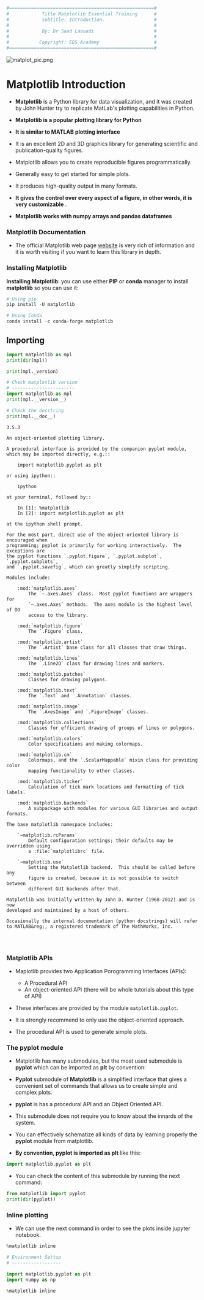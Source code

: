 ```python
#=====================================================#
#            Title Matplotlib Essential Training      #
#            subtitle: Introduction.                  #
#                                                     #
#            By: Dr Saad Laouadi                      #
#                                                     #
#           Copyright: EDS Academy                    # 
#=====================================================#
```



![matplot_pic.png](https://github.com/DrSaadLa/PlottingWithPython/blob/main/Maplotlib/img/matplot_pic.png)

# Matplotlib Introduction

 - **Matplotlib** is a Python library for data visualization, and it was created by John Hunter try to replicate MatLab's plotting capabilities in Python. 
 
 - **Matplotlib is a popular plotting library for Python**
 - **It is similar to MATLAB plotting interface** 
 
 - It is an excellent 2D and 3D graphics library for generating scientific and publication-quality figures. 

- Matplotlib allows you to create reproducible figures programmatically.
- Generally easy to get started for simple plots.
- It produces high-quality output in many formats.
- **It gives the control over every aspect of a figure, in other words, it is very customizable** .

- **Matplotlib works with numpy arrays and pandas dataframes**
   
### Matplotlib Documentation

- The official Matplotlib web page [website](https://matplotlib.org/index.html) is very rich of information and it is worth visiting if you want to learn this library in depth.

### Installing Matplotlib 
 
**Installing Matplotlib**: you can use either **PIP** or **conda** manager to install **matplotlib** so you can use it:

```python 
# Using pip
pip install -U matplotlib

# Using Conda
conda install -c conda-forge matplotlib
```

## Importing 

```python
import matplotlib as mpl
print(dir(mpl))
```

```python
print(mpl._version)
```


```python
# Check matplotlib version
# -----------------------
import matplotlib as mpl
print(mpl.__version__)

# Check the docstring 
print(mpl.__doc__)
```

    3.5.3
    
    An object-oriented plotting library.
    
    A procedural interface is provided by the companion pyplot module,
    which may be imported directly, e.g.::
    
        import matplotlib.pyplot as plt
    
    or using ipython::
    
        ipython
    
    at your terminal, followed by::
    
        In [1]: %matplotlib
        In [2]: import matplotlib.pyplot as plt
    
    at the ipython shell prompt.
    
    For the most part, direct use of the object-oriented library is encouraged when
    programming; pyplot is primarily for working interactively.  The exceptions are
    the pyplot functions `.pyplot.figure`, `.pyplot.subplot`, `.pyplot.subplots`,
    and `.pyplot.savefig`, which can greatly simplify scripting.
    
    Modules include:
    
        :mod:`matplotlib.axes`
            The `~.axes.Axes` class.  Most pyplot functions are wrappers for
            `~.axes.Axes` methods.  The axes module is the highest level of OO
            access to the library.
    
        :mod:`matplotlib.figure`
            The `.Figure` class.
    
        :mod:`matplotlib.artist`
            The `.Artist` base class for all classes that draw things.
    
        :mod:`matplotlib.lines`
            The `.Line2D` class for drawing lines and markers.
    
        :mod:`matplotlib.patches`
            Classes for drawing polygons.
    
        :mod:`matplotlib.text`
            The `.Text` and `.Annotation` classes.
    
        :mod:`matplotlib.image`
            The `.AxesImage` and `.FigureImage` classes.
    
        :mod:`matplotlib.collections`
            Classes for efficient drawing of groups of lines or polygons.
    
        :mod:`matplotlib.colors`
            Color specifications and making colormaps.
    
        :mod:`matplotlib.cm`
            Colormaps, and the `.ScalarMappable` mixin class for providing color
            mapping functionality to other classes.
    
        :mod:`matplotlib.ticker`
            Calculation of tick mark locations and formatting of tick labels.
    
        :mod:`matplotlib.backends`
            A subpackage with modules for various GUI libraries and output formats.
    
    The base matplotlib namespace includes:
    
        `~matplotlib.rcParams`
            Default configuration settings; their defaults may be overridden using
            a :file:`matplotlibrc` file.
    
        `~matplotlib.use`
            Setting the Matplotlib backend.  This should be called before any
            figure is created, because it is not possible to switch between
            different GUI backends after that.
    
    Matplotlib was initially written by John D. Hunter (1968-2012) and is now
    developed and maintained by a host of others.
    
    Occasionally the internal documentation (python docstrings) will refer
    to MATLAB&reg;, a registered trademark of The MathWorks, Inc.
    



```python

```


```python

```


```python

```

### Matplotlib APIs

 - Maplotlib provides two Application Porogramming Interfaces (APIs):
     - A Procedural API
     - An object-oriented API (there will be whole tutorials about this type of API)
     
 - These interfaces are provided by the module `matplotlib.pyplot`. 
 - It is strongly recommend to only use the object-oriented approach.
 - The procedural API is used to generate simple plots. 

### The pyplot module

- Matplotlib has many submodules, but the most used submodule is **pyplot** which can be imported as **plt** by convention:

 - **Pyplot** submodule of **Matplotlib** is a simplified interface that gives a convenient set of commands that allows us to create simple and complex plots.
 
 - **pyplot** is has a procedural API and an Object Oriented API.  
 - This submodule does not require you to know about the innards of the system. 
 - You can effectively schematize all kinds of data by learning properly the **pyplot** module from matplotlib. 
 
 - **By convention, pyplot is imported as plt** like this:
 
```python
import matplotlib.pyplot as plt
```


 - You can check the content of this submodule by running the next command:
```python
from matplotlib import pyplot
print(dir(pyplot))
```

### Inline plotting

  - We can use the next command in order to see the plots inside jupyter notebook. 
  
 ```python 
%matplotlib inline
```


```python
# Environment Settup
# ------------------

import matplotlib.pyplot as plt
import numpy as np

%matplotlib inline
```
